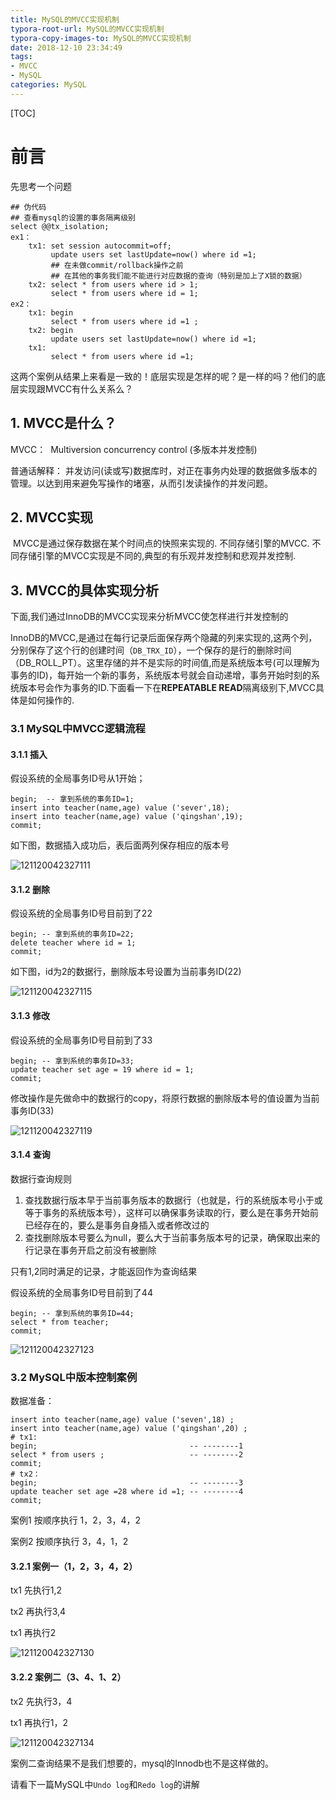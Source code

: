 ```yaml
---
title: MySQL的MVCC实现机制
typora-root-url: MySQL的MVCC实现机制
typora-copy-images-to: MySQL的MVCC实现机制
date: 2018-12-10 23:34:49
tags: 
- MVCC
- MySQL
categories: MySQL
---
```


[TOC]

# 前言

先思考一个问题

```mysql
## 伪代码
## 查看mysql的设置的事务隔离级别
select @@tx_isolation;
ex1：
	tx1: set session autocommit=off;
		 update users set lastUpdate=now() where id =1;
		 ## 在未做commit/rollback操作之前
		 ## 在其他的事务我们能不能进行对应数据的查询（特别是加上了X锁的数据）
	tx2: select * from users where id > 1;
	 	 select * from users where id = 1;
ex2：
	tx1: begin
		 select * from users where id =1 ;
	tx2: begin
		 update users set lastUpdate=now() where id =1;
	tx1:
		 select * from users where id =1;
```

这两个案例从结果上来看是一致的！底层实现是怎样的呢？是一样的吗？他们的底层实现跟MVCC有什么关系么？

## 1. MVCC是什么？

MVCC：
​	Multiversion concurrency control (多版本并发控制)

普通话解释：
​	并发访问(读或写)数据库时，对正在事务内处理的数据做多版本的管理。以达到用来避免写操作的堵塞，从而引发读操作的并发问题。

## 2. MVCC实现

​	MVCC是通过保存数据在某个时间点的快照来实现的. 不同存储引擎的MVCC. 不同存储引擎的MVCC实现是不同的,典型的有乐观并发控制和悲观并发控制.

## 3. MVCC的具体实现分析

下面,我们通过InnoDB的MVCC实现来分析MVCC使怎样进行并发控制的

​	InnoDB的MVCC,是通过在每行记录后面保存两个隐藏的列来实现的,这两个列，分别保存了这个行的创建时间（`DB_TRX_ID`），一个保存的是行的删除时间（DB_ROLL_PT）。这里存储的并不是实际的时间值,而是系统版本号(可以理解为事务的ID)，每开始一个新的事务，系统版本号就会自动递增，事务开始时刻的系统版本号会作为事务的ID.下面看一下在**REPEATABLE READ**隔离级别下,MVCC具体是如何操作的.

### 3.1 MySQL中MVCC逻辑流程

#### 3.1.1 插入

假设系统的全局事务ID号从1开始；

```mysql
begin;  -- 拿到系统的事务ID=1;
insert into teacher(name,age) value ('sever',18);
insert into teacher(name,age) value ('qingshan',19);
commit;
```

如下图，数据插入成功后，表后面两列保存相应的版本号

![121120042327111](/121120042327111.Png)

#### 3.1.2 删除

假设系统的全局事务ID号目前到了22

```mysql
begin; -- 拿到系统的事务ID=22;
delete teacher where id = 1;
commit;
```

如下图，id为2的数据行，删除版本号设置为当前事务ID(22)

![121120042327115](/121120042327115.Png)

#### 3.1.3 修改

假设系统的全局事务ID号目前到了33

```mysql
begin; -- 拿到系统的事务ID=33;
update teacher set age = 19 where id = 1;
commit;
```

修改操作是先做命中的数据行的copy，将原行数据的删除版本号的值设置为当前事务ID(33)

![121120042327119](/121120042327119.Png)



#### 3.1.4 查询

数据行查询规则

1. 查找数据行版本早于当前事务版本的数据行（也就是，行的系统版本号小于或等于事务的系统版本号），这样可以确保事务读取的行，要么是在事务开始前已经存在的，要么是事务自身插入或者修改过的
2. 查找删除版本号要么为null，要么大于当前事务版本号的记录，确保取出来的行记录在事务开启之前没有被删除

只有1,2同时满足的记录，才能返回作为查询结果



假设系统的全局事务ID号目前到了44

```mysql
begin; -- 拿到系统的事务ID=44;
select * from teacher;
commit;
```

![121120042327123](/121120042327123.Png)

### 3.2 MySQL中版本控制案例

数据准备：

```mysql
insert into teacher(name,age) value ('seven',18) ;
insert into teacher(name,age) value ('qingshan',20) ;
# tx1:
begin; 									-- --------1
select * from users ; 					-- --------2
commit;
# tx2：
begin; 									-- --------3
update teacher set age =28 where id =1; -- --------4
commit;
```

案例1
按顺序执行 1，2，3，4，2

案例2
按顺序执行 3，4，1，2

#### 3.2.1 案例一（1，2，3，4，2）

tx1 先执行1,2

tx2 再执行3,4

tx1 再执行2

![121120042327130](/121120042327130.Png)



#### 3.2.2 案例二（3、4、1、2）

tx2 先执行3，4

tx1 再执行1，2

![121120042327134](/121120042327134.Png)

案例二查询结果不是我们想要的，mysql的Innodb也不是这样做的。



请看下一篇MySQL中`Undo log`和`Redo log`的讲解
